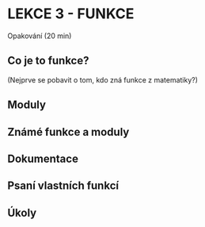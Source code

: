 # LEKCE 3 - FUNKCE

Opakování (20 min)

## Co je to funkce?

(Nejprve se pobavit o tom, kdo zná funkce z matematiky?)

## Moduly

## Známé funkce a moduly

## Dokumentace 

## Psaní vlastních funkcí

## Úkoly

